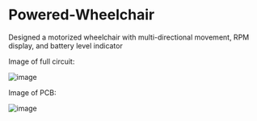# Powered-Wheelchair
Designed a motorized wheelchair with multi-directional movement, RPM display, and battery level indicator

Image of full circuit:

![image](https://user-images.githubusercontent.com/45322860/133714841-7014fe23-bdaf-42f5-9f71-8427760d5d06.png)

Image of PCB:

![image](https://user-images.githubusercontent.com/45322860/133715058-3cb07507-69fb-4012-b476-5045e08a9c23.png)

